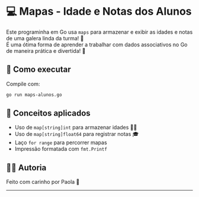 
# 💻 Mapas - Idade e Notas dos Alunos

Este programinha em Go usa `maps` para armazenar e exibir as idades e notas de uma galera linda da turma! 💅  
É uma ótima forma de aprender a trabalhar com dados associativos no Go de maneira prática e divertida! 🎀

## 🚀 Como executar

Compile com:

```bash
go run maps-alunos.go
```

## 🧠 Conceitos aplicados

- Uso de `map[string]int` para armazenar idades 🧓👶  
- Uso de `map[string]float64` para registrar notas 🎓  
- Laço `for range` para percorrer mapas  
- Impressão formatada com `fmt.Printf`

## 👩‍💻 Autoria

Feito com carinho por Paola 💋

---
